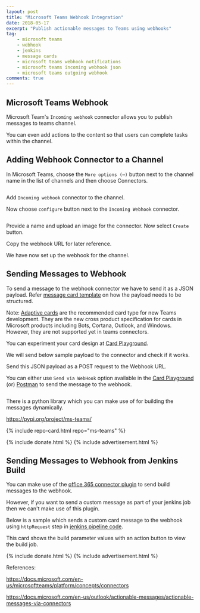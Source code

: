 ```yaml
---
layout: post
title: "Microsoft Teams Webhook Integration"
date: 2018-05-17
excerpt: "Publish actionable messages to Teams using webhooks"
tag:
    - microsoft teams
    - webhook
    - jenkins
    - message cards
    - microsoft teams webhook notifications
    - microsoft teams incoming webhook json
    - microsoft teams outgoing webhook
comments: true
---
```


## Microsoft Teams Webhook

Microsoft Team's `Incoming webhook` connector allows you to publish messages to teams channel.

You can even add actions to the content so that users can complete tasks within the channel.

## Adding Webhook Connector to a Channel

In Microsoft Teams, choose the `More options (⋯)` button next to the channel name in the list of channels and then choose Connectors.

<figure>
    <a href="{{ site.url }}/assets/img/2018/05/webhook-connector.png">
        <picture>
            <source type="image/webp" srcset="{{ site.url }}/assets/img/2018/05/webhook-connector.webp">
            <source type="image/png" srcset="{{ site.url }}/assets/img/2018/05/webhook-connector.png">
            <img src="{{ site.url }}/assets/img/2018/05/webhook-connector.png" alt="">
        </picture>
    </a>
</figure>

Add `Incoming webhook` connector to the channel.

Now choose `configure` button next to the `Incoming Webhook` connector.

<figure>
    <a href="{{ site.url }}/assets/img/2018/05/incoming-webhook.png">
        <picture>
            <source type="image/webp" srcset="{{ site.url }}/assets/img/2018/05/incoming-webhook.webp">
            <source type="image/png" srcset="{{ site.url }}/assets/img/2018/05/incoming-webhook.png">
            <img src="{{ site.url }}/assets/img/2018/05/incoming-webhook.png" alt="">
        </picture>
    </a>
</figure>

Provide a name and upload an image for the connector. Now select `Create` button.

Copy the webhook URL for later reference.

We have now set up the webhook for the channel.

## Sending Messages to Webhook

To send a message to the webhook connector we have to send it as a JSON payload. Refer [message card template](https://docs.microsoft.com/en-us/outlook/actionable-messages/message-card-reference) on how the payload needs to be structured.

Note: [Adaptive cards](https://docs.microsoft.com/en-us/outlook/actionable-messages/adaptive-card) are the recommended card type for new Teams development. They are the new cross product specification for cards in Microsoft products including Bots, Cortana, Outlook, and Windows. However, they are not supported yet in teams connectors.

You can experiment your card design at [Card Playground](https://messagecardplayground.azurewebsites.net/).

We will send below sample payload to the connector and check if it works.

<script src="https://gist.github.com/HarshadRanganathan/5c169170e6d883f58d0af109773ea56b.js"></script>

Send this JSON payload as a POST request to the Webhook URL.

You can either use `Send via WebHook` option available in the [Card Playground](https://messagecardplayground.azurewebsites.net/) (or) [Postman](https://docs.microsoft.com/en-us/outlook/actionable-messages/actionable-messages-via-connectors#send-the-message) to send the message to the webhook.

<figure>
    <a href="{{ site.url }}/assets/img2018/05/webhook-message.png">
        <picture>
            <source type="image/webp" srcset="{{ site.url }}/assets/img/2018/05/webhook-message.webp">
            <source type="image/png" srcset="{{ site.url }}/assets/img/2018/05/webhook-message.png">
            <img src="{{ site.url }}/assets/img/2018/05/webhook-message.png" alt="">
        </picture>
    </a>
</figure>

There is a python library which you can make use of for building the messages dynamically.

<https://pypi.org/project/ms-teams/>

{% include repo-card.html repo="ms-teams" %}

{% include donate.html %}
{% include advertisement.html %}

## Sending Messages to Webhook from Jenkins Build

You can make use of the [office 365 connector plugin](https://wiki.jenkins.io/display/JENKINS/Office+365+Connector+Plugin) to send build messages to the webhook.

However, if you want to send a custom message as part of your jenkins job then we can't make use of this plugin.

Below is a sample which sends a custom card message to the webhook using `httpRequest` step in [jenkins pipeline code](https://rharshad.com/jenkins-pipeline-as-code/).

<script src="https://gist.github.com/HarshadRanganathan/adfcb576ff8509220a46a398932211bc.js"></script>

This card shows the build parameter values with an action button to view the build job.

{% include donate.html %}
{% include advertisement.html %}

References:

<https://docs.microsoft.com/en-us/microsoftteams/platform/concepts/connectors>

<https://docs.microsoft.com/en-us/outlook/actionable-messages/actionable-messages-via-connectors>

